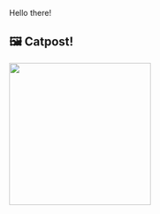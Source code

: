 Hello there!



## 🖼️ Catpost!

<sub>
    <img src="https://cdn2.thecatapi.com/images/aqg.jpg" height="256">
</sub>

